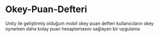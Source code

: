 # Okey-Puan-Defteri
Unity ile geliştirmiş olduğum mobil okey puan defteri kullanıcıların okey oynarken daha kolay puan hesaplamasını sağlayan bir uygulama 
